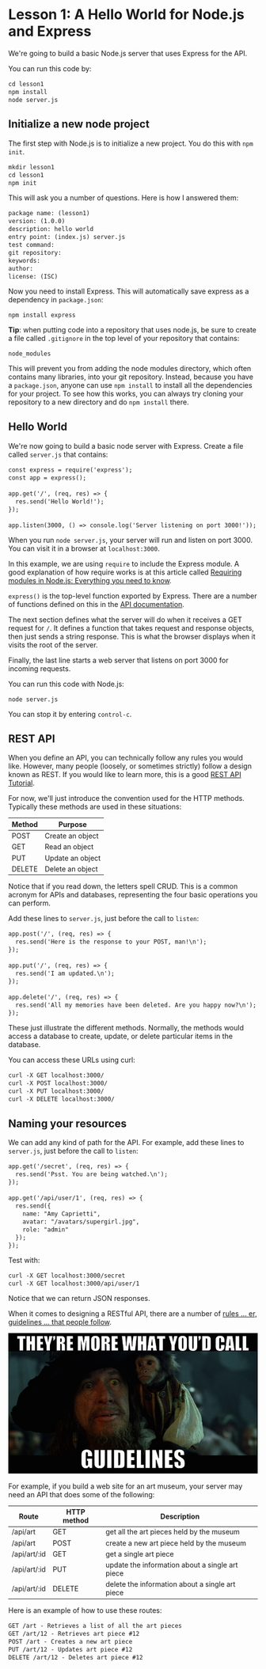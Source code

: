 # Lesson 1: A Hello World for Node.js and Express

We're going to build a basic Node.js server that uses Express for the
API.

You can run this code by:

```
cd lesson1
npm install
node server.js
```

## Initialize a new node project

The first step with Node.js is to initialize a new project. You do
this with `npm init`.

```
mkdir lesson1
cd lesson1
npm init
```

This will ask you a number of questions. Here is how I answered them:

```
package name: (lesson1)
version: (1.0.0)
description: hello world
entry point: (index.js) server.js
test command:
git repository:
keywords:
author:
license: (ISC)
```

Now you need to install Express. This will automatically save express
as a dependency in `package.json`:

```
npm install express
```

**Tip**: when putting code into a repository that uses node.js, be
  sure to create a file called `.gitignore` in the top level of your
  repository that contains:

```
node_modules
```

This will prevent you from adding the node modules directory, which
often contains many libraries, into your git repository. Instead,
because you have a `package.json`, anyone can use `npm install` to
install all the dependencies for your project. To see how this works,
you can always try cloning your repository to a new directory and do
`npm install` there.

## Hello World

We're now going to build a basic node server with Express. Create a
file called `server.js` that contains:

```
const express = require('express');
const app = express();

app.get('/', (req, res) => {
  res.send('Hello World!');
});

app.listen(3000, () => console.log('Server listening on port 3000!'));
```

When you run `node server.js`, your server will run and listen on port
3000. You can visit it in a browser at `localhost:3000`.


In this example, we are using `require` to include the Express
module. A good explanation of how require works is at this article
called [Requiring modules in Node.js: Everything you need to
know](https://medium.freecodecamp.org/requiring-modules-in-node-js-everything-you-need-to-know-e7fbd119be8).

`express()` is the top-level function exported by Express. There are a
number of functions defined on this in the [API
documentation](https://expressjs.com/en/4x/api.html).

The next section defines what the server will do when it receives a
GET request for `/`. It defines a function that takes request and
response objects, then just sends a string response. This is what the
browser displays when it visits the root of the server.

Finally, the last line starts a web server that listens on port 3000
for incoming requests.

You can run this code with Node.js:

```
node server.js
```

You can stop it by entering `control-c`.

## REST API

When you define an API, you can technically follow any rules you would
like. However, many people (loosely, or sometimes strictly) follow a
design known as REST. If you would like to learn more, this is a good
[REST API
Tutorial](https://www.vinaysahni.com/best-practices-for-a-pragmatic-restful-api).

For now, we'll just introduce the convention used for the HTTP
methods. Typically these methods are used in these situations:

Method   |   Purpose
---------|--------------------
POST     |   Create an object
GET      |   Read an object
PUT	 |   Update an object
DELETE	 |   Delete an object

Notice that if you read down, the letters spell CRUD. This is a common
acronym for APIs and databases, representing the four basic operations
you can perform.

Add these lines to `server.js`, just before the call to `listen`:

```
app.post('/', (req, res) => {
  res.send('Here is the response to your POST, man!\n');
});

app.put('/', (req, res) => {
  res.send('I am updated.\n');
});

app.delete('/', (req, res) => {
  res.send('All my memories have been deleted. Are you happy now?\n');
});
```

These just illustrate the different methods. Normally, the methods
would access a database to create, update, or delete particular items
in the database.

You can access these URLs using curl:

```
curl -X GET localhost:3000/
curl -X POST localhost:3000/
curl -X PUT localhost:3000/
curl -X DELETE localhost:3000/
```

## Naming your resources

We can add any kind of path for the API. For example, add these lines
to `server.js`, just before the call to `listen`:

```
app.get('/secret', (req, res) => {
  res.send('Psst. You are being watched.\n');
});

app.get('/api/user/1', (req, res) => {
  res.send({
    name: "Amy Caprietti",
    avatar: "/avatars/supergirl.jpg",
    role: "admin"
  });
});
```
Test with:

```
curl -X GET localhost:3000/secret
curl -X GET localhost:3000/api/user/1
```

Notice that we can return JSON responses.

When it comes to designing a RESTful API, there are a number of [rules
... er, guidelines ... that people
follow](https://www.vinaysahni.com/best-practices-for-a-pragmatic-restful-api).

![guidelines](images/guidelines.jpg)

For example, if you build a web site for an art museum, your server
may need an API that does some of the following:

Route | HTTP method | Description
------| ------------|---------------
/api/art | GET | get all the art pieces held by the museum
/api/art | POST | create a new art piece held by the museum
/api/art/:id | GET | get a single art piece
/api/art/:id | PUT | update the information about a single art piece
/api/art/:id | DELETE | delete the information about a single art piece

Here is an example of how to use these routes:

```
GET /art - Retrieves a list of all the art pieces
GET /art/12 - Retrieves art piece #12
POST /art - Creates a new art piece
PUT /art/12 - Updates art piece #12
DELETE /art/12 - Deletes art piece #12
```
